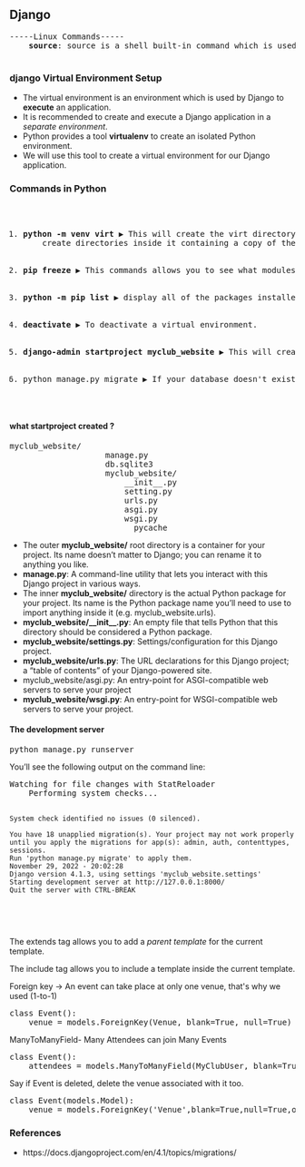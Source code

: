 <!DOCTYPE html>
<html>
<head>       
</head>
<body>
    <h2> Django</h2>
    <pre>-----Linux Commands-----
    <b>source</b>: source is a shell built-in command which is used to <em>read</em> and<em> execute </em>the content of a file(generally set of commands).
    </pre>
    <h3>django Virtual Environment Setup</h3>
    
<ul>
    <li>The virtual environment is an environment which is used by Django to <strong>execute</strong> an application.</li>
    <li>It is recommended to create and execute a Django application in a <em>separate environment</em>.</li>
    <li>Python provides a tool <b>virtualenv</b> to create an isolated Python environment.</li>
    <li>We will use this tool to create a virtual environment for our Django application.</li>
</ul>
    
<h3>Commands in Python </h3>
    <pre><ol>
    <li><b>python -m venv virt </b>▶ This will create the virt directory if it doesn’t exist,and also 
    create directories inside it containing a copy of the Python interpreter and various supporting files.</li>
    <li><b>pip freeze </b>▶ This commands allows you to see what modules you have <em>installed</em> and its <em>version with</em> the pip install command to this point.</li>
    <li><b>python -m pip list </b>▶ display all of the packages installed in the virtual environment.</li>
    <li><b>deactivate </b>▶ To deactivate a virtual environment.</li>
    <li><b>django-admin startproject myclub_website </b>▶ This will create a mysite directory in your current directory.</li>
    <li>python manage.py migrate ▶ If your database doesn't exist yet, migrate creates all the necessary tables to match your model definitions.</li>
    </ol></pre>

<h4>what startproject created ?</h4>
        <pre>myclub_website/
                    manage.py
                    db.sqlite3
                    myclub_website/
                        __init__.py
                        setting.py
                        urls.py
                        asgi.py
                        wsgi.py
                        __pycache__
</pre>
    <ul>
     <li>The outer <b>myclub_website/</b> root directory is a container for your project. Its name doesn’t matter to Django; you can rename it to anything you like.</li>

<li><b>manage.py</b>: A command-line utility that lets you interact with this Django project in various ways.</li>

<li>The inner <b>myclub_website/</b> directory is the actual Python package for your project. Its name is the Python package name you’ll need to use to import anything inside it (e.g. myclub_website.urls).
</li>

<li><b>myclub_website/__init__.py</b>: An empty file that tells Python that this directory should be considered a Python package.</li>

<li><b>myclub_website/settings.py</b>: Settings/configuration for this Django project.</li>

<li><b>myclub_website/urls.py</b>: The URL declarations for this Django project; a “table of contents” of your Django-powered site.
 </li>

<li>myclub_website/asgi.py: An entry-point for ASGI-compatible web servers to serve your project</li>

<li><b>myclub_website/wsgi.py</b>: An entry-point for WSGI-compatible web servers to serve your project.</li>
</ul>

<h4>The development server</h4>
    <pre>python manage.py runserver</pre>
    <p>You’ll see the following output on the command line:</p>
    <pre>Watching for file changes with StatReloader
    Performing system checks...

    System check identified no issues (0 silenced).

    You have 18 unapplied migration(s). Your project may not work properly until you apply the migrations for app(s): admin, auth, contenttypes, sessions.
    Run 'python manage.py migrate' to apply them.
    November 29, 2022 - 20:02:28
    Django version 4.1.3, using settings 'myclub_website.settings'
    Starting development server at http://127.0.0.1:8000/
    Quit the server with CTRL-BREAK
</pre>
<br>

<p>The extends tag allows you to add a <em>parent template</em> for the current template.</p>
<p>The include tag allows you to include a template inside the current template.</p>

<p>Foreign key -> An event can take place at only one venue, that's why we used (1-to-1)</p>
<pre>
class Event():
    venue = models.ForeignKey(Venue, blank=True, null=True)
</pre>
<p>ManyToManyField- Many Attendees can join Many Events</p>
<pre>
class Event():
    attendees = models.ManyToManyField(MyClubUser, blank=True)
</pre>
<p>Say if Event is deleted, delete the venue associated with it too.</p>
<pre>
class Event(models.Model):
	venue = models.ForeignKey('Venue',blank=True,null=True,on_delete=models.CASCADE)
</pre>

<h3>References</h3>
<ul>
<li>https://docs.djangoproject.com/en/4.1/topics/migrations/</li>
</ul>
</body>
</html>
